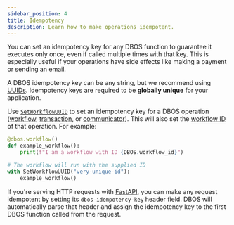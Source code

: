 ```yaml
---
sidebar_position: 4
title: Idempotency
description: Learn how to make operations idempotent.
---
```


You can set an idempotency key for any DBOS function to guarantee it executes only once, even if called multiple times with that key.
This is especially useful if your operations have side effects like making a payment or sending an email.

A DBOS idempotency key can be any string, but we recommend using [UUIDs](https://docs.python.org/3/library/uuid.html).
Idempotency keys are required to be **globally unique** for your application.

Use [`SetWorkflowUUID`](../reference-python/contexts.md#setworkflowuuid) to set an idempotency key for a DBOS operation ([workflow](./workflow-tutorial.md), [transaction](./transaction-tutorial.md), or [communicator](./communicator-tutorial.md)).
This will also set the [workflow ID](./workflow-tutorial.md#workflow-ids) of that operation.
For example:


```python
@dbos.workflow()
def example_workflow():
    print(f"I am a workflow with ID {DBOS.workflow_id}")

# The workflow will run with the supplied ID
with SetWorkflowUUID("very-unique-id"):
    example_workflow()
```

If you're serving HTTP requests with [FastAPI](https://fastapi.tiangolo.com/), you can make any request idempotent by setting its `dbos-idempotency-key` header field.
DBOS will automatically parse that header and assign the idempotency key to the first DBOS function called from the request.
